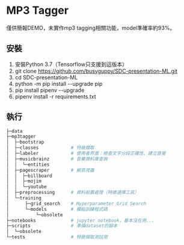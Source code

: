 # MP3 Tagger
僅供簡報DEMO，未實作mp3 tagging相關功能，model準確率約93%。

## 安裝
1. 安裝Python 3.7（Tensorflow只支援到這版本） 
2. git clone https://github.com/busyguppy/SDC-presentation-ML.git
2. cd SDC-presentation-ML
3. python -m pip install --upgrade pip
4. pip install pipenv --upgrade
5. pipenv install -r requirements.txt

## 執行
``` bash
├─data
├─mp3tagger
│  ├─bootstrap
│  ├─classes            # 特徵擷取       
│  ├─labeler            # 使用者界面：檢查文字分段正確性、建立直覺
│  ├─musicbrainz        # 音樂資料庫查詢
│  │  └─entities
│  ├─pagescraper        # 網頁爬蟲
│  │  ├─billboard
│  │  ├─mojim
│  │  └─youtube
│  ├─preprocessing      # 資料前置處理（特徵選擇工具）
│  └─training
│      ├─grid_search    # Hyperparameter Grid Search
│      └─models         # 模組訓練程式碼
│          └─obsolete
├─notebooks             # jupyter notebook，基本沒在用...
├─scripts               # 準備dataset的腳本
│  └─obsolete
└─tests                 # 特徵擷取測試用
```
